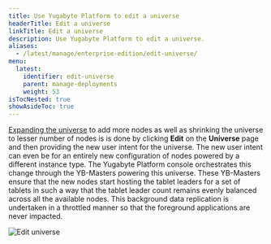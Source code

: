 ```yaml
---
title: Use Yugabyte Platform to edit a universe
headerTitle: Edit a universe
linkTitle: Edit a universe
description: Use Yugabyte Platform to edit a universe.
aliases:
  - /latest/manage/enterprise-edition/edit-universe/
menu:
  latest:
    identifier: edit-universe
    parent: manage-deployments
    weight: 53
isTocNested: true
showAsideToc: true
---
```


[Expanding the universe](../../security/enable-encryption-in-transit#how-to-expand-the-universe) to add more nodes as well as shrinking the universe to lesser number of nodes is is done by clicking **Edit** on the **Universe** page and then providing the new user intent for the universe. The new user intent can even be for an entirely new configuration of nodes powered by a different instance type. The Yugabyte Platform console orchestrates this change through the YB-Masters powering this universe. These YB-Masters ensure that the new nodes start hosting the tablet leaders for a set of tablets in such a way that the tablet leader count remains evenly balanced across all the available nodes. This background data replication is undertaken in a throttled manner so that the foreground applications are never impacted.

![Edit universe](/images/ee/edit-univ.png)

